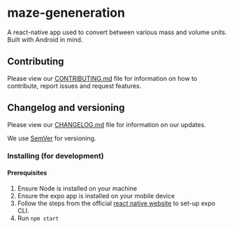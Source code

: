 # maze-geneneration

A react-native app used to convert between various mass and volume units. Built with Android in mind.

## Contributing

Please view our [CONTRIBUTING.md](https://github.com/JRIngram/UnitConvertApp/blob/develop/CONTRIBUTING.md) file for information on how to contribute, report issues and request features.

## Changelog and versioning

Please view our [CHANGELOG.md](https://github.com/JRIngram/UnitConvertApp/blob/develop/CHANGELOG.md) file for information on our updates.

We use [SemVer](http://semver.org/) for versioning.

### Installing (for development)

#### Prerequisites

1. Ensure Node is installed on your machine
2. Ensure the expo app is installed on your mobile device
3. Follow the steps from the official [react native website](https://reactnative.dev/docs/environment-setup) to set-up expo CLI.
4. Run `npm start`

